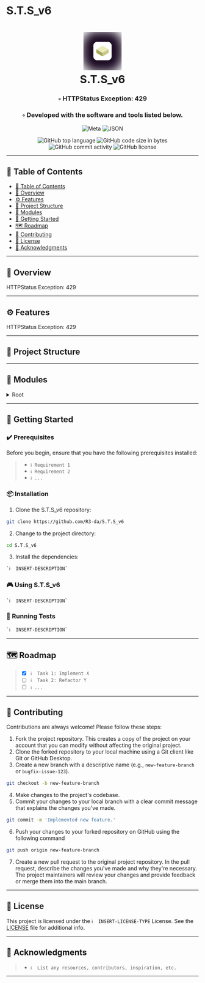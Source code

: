 # S.T.S_v6
<div align="center">
<h1 align="center">
<img src="./img/app_icon_wbg.webp" width="100" />
<br>S.T.S_v6
</h1>
<h3>◦ HTTPStatus Exception: 429</h3>
<h3>◦ Developed with the software and tools listed below.</h3>

<p align="center">
<img src="https://img.shields.io/badge/Meta-0467DF.svg?style&logo=Meta&logoColor=white" alt="Meta" />
<img src="https://img.shields.io/badge/JSON-000000.svg?style&logo=JSON&logoColor=white" alt="JSON" />
</p>
<img src="https://img.shields.io/github/languages/top/R3-da/S.T.S_v6?style&color=5D6D7E" alt="GitHub top language" />
<img src="https://img.shields.io/github/languages/code-size/R3-da/S.T.S_v6?style&color=5D6D7E" alt="GitHub code size in bytes" />
<img src="https://img.shields.io/github/commit-activity/m/R3-da/S.T.S_v6?style&color=5D6D7E" alt="GitHub commit activity" />
<img src="https://img.shields.io/github/license/R3-da/S.T.S_v6?style&color=5D6D7E" alt="GitHub license" />
</div>

---

## 📒 Table of Contents
- [📒 Table of Contents](#-table-of-contents)
- [📍 Overview](#-overview)
- [⚙️ Features](#-features)
- [📂 Project Structure](#project-structure)
- [🧩 Modules](#modules)
- [🚀 Getting Started](#-getting-started)
- [🗺 Roadmap](#-roadmap)
- [🤝 Contributing](#-contributing)
- [📄 License](#-license)
- [👏 Acknowledgments](#-acknowledgments)

---


## 📍 Overview

HTTPStatus Exception: 429

---

## ⚙️ Features

HTTPStatus Exception: 429

---


## 📂 Project Structure




---

## 🧩 Modules

<details closed><summary>Root</summary>

| File                                                                                                                       | Summary                   |
| ---                                                                                                                        | ---                       |
| [Carpet 2.png.meta](https://github.com/R3-da/S.T.S_v6/blob/main/Assets\Carpet 2.png.meta)                                  | HTTPStatus Exception: 429 |
| [GameComponent.meta](https://github.com/R3-da/S.T.S_v6/blob/main/Assets\GameComponent.meta)                                | HTTPStatus Exception: 429 |
| [Scene.unity.meta](https://github.com/R3-da/S.T.S_v6/blob/main/Assets\Scene.unity.meta)                                    | HTTPStatus Exception: 429 |
| [SceneSettings.lighting.meta](https://github.com/R3-da/S.T.S_v6/blob/main/Assets\SceneSettings.lighting.meta)              | HTTPStatus Exception: 429 |
| [Script.meta](https://github.com/R3-da/S.T.S_v6/blob/main/Assets\Script.meta)                                              | HTTPStatus Exception: 429 |
| [B.G.meta](https://github.com/R3-da/S.T.S_v6/blob/main/Assets\GameComponent\B.G.meta)                                      | HTTPStatus Exception: 429 |
| [Carpet.meta](https://github.com/R3-da/S.T.S_v6/blob/main/Assets\GameComponent\Carpet.meta)                                | HTTPStatus Exception: 429 |
| [Shapes.meta](https://github.com/R3-da/S.T.S_v6/blob/main/Assets\GameComponent\Shapes.meta)                                | HTTPStatus Exception: 429 |
| [BG.UNITY.png.meta](https://github.com/R3-da/S.T.S_v6/blob/main/Assets\GameComponent\B.G\BG.UNITY.png.meta)                | HTTPStatus Exception: 429 |
| [Target.png.meta](https://github.com/R3-da/S.T.S_v6/blob/main/Assets\GameComponent\B.G\Target.png.meta)                    | HTTPStatus Exception: 429 |
| [Carpet 1.png.meta](https://github.com/R3-da/S.T.S_v6/blob/main/Assets\GameComponent\Carpet\Carpet 1.png.meta)             | HTTPStatus Exception: 429 |
| [Carpet 2.png.meta](https://github.com/R3-da/S.T.S_v6/blob/main/Assets\GameComponent\Carpet\Carpet 2.png.meta)             | HTTPStatus Exception: 429 |
| [Markers.png.meta](https://github.com/R3-da/S.T.S_v6/blob/main/Assets\GameComponent\Carpet\Markers.png.meta)               | HTTPStatus Exception: 429 |
| [Cube_en.png.meta](https://github.com/R3-da/S.T.S_v6/blob/main/Assets\GameComponent\Shapes\Cube_en.png.meta)               | HTTPStatus Exception: 429 |
| [Cylendre_en 1.png.meta](https://github.com/R3-da/S.T.S_v6/blob/main/Assets\GameComponent\Shapes\Cylendre_en 1.png.meta)   | HTTPStatus Exception: 429 |
| [losange.png.meta](https://github.com/R3-da/S.T.S_v6/blob/main/Assets\GameComponent\Shapes\losange.png.meta)               | HTTPStatus Exception: 429 |
| [Pentagone_en 1.png.meta](https://github.com/R3-da/S.T.S_v6/blob/main/Assets\GameComponent\Shapes\Pentagone_en 1.png.meta) | HTTPStatus Exception: 429 |
| [Pyramid_en 1.png.meta](https://github.com/R3-da/S.T.S_v6/blob/main/Assets\GameComponent\Shapes\Pyramid_en 1.png.meta)     | HTTPStatus Exception: 429 |
| [Shapes_Move.cs](https://github.com/R3-da/S.T.S_v6/blob/main/Assets\Script\Shapes_Move.cs)                                 | HTTPStatus Exception: 429 |
| [Shapes_Move.cs.meta](https://github.com/R3-da/S.T.S_v6/blob/main/Assets\Script\Shapes_Move.cs.meta)                       | HTTPStatus Exception: 429 |
| [Shape_Properties.cs](https://github.com/R3-da/S.T.S_v6/blob/main/Assets\Script\Shape_Properties.cs)                       | HTTPStatus Exception: 429 |
| [Shape_Properties.cs.meta](https://github.com/R3-da/S.T.S_v6/blob/main/Assets\Script\Shape_Properties.cs.meta)             | HTTPStatus Exception: 429 |
| [PackageManagerSettings.asset](https://github.com/R3-da/S.T.S_v6/blob/main/ProjectSettings\PackageManagerSettings.asset)   | HTTPStatus Exception: 429 |
| [PresetManager.asset](https://github.com/R3-da/S.T.S_v6/blob/main/ProjectSettings\PresetManager.asset)                     | HTTPStatus Exception: 429 |
| [VersionControlSettings.asset](https://github.com/R3-da/S.T.S_v6/blob/main/ProjectSettings\VersionControlSettings.asset)   | HTTPStatus Exception: 429 |
| [VFXManager.asset](https://github.com/R3-da/S.T.S_v6/blob/main/ProjectSettings\VFXManager.asset)                           | HTTPStatus Exception: 429 |

</details>

---

## 🚀 Getting Started

### ✔️ Prerequisites

Before you begin, ensure that you have the following prerequisites installed:
> - `ℹ️ Requirement 1`
> - `ℹ️ Requirement 2`
> - `ℹ️ ...`

### 📦 Installation

1. Clone the S.T.S_v6 repository:
```sh
git clone https://github.com/R3-da/S.T.S_v6
```

2. Change to the project directory:
```sh
cd S.T.S_v6
```

3. Install the dependencies:
```sh
`ℹ️  INSERT-DESCRIPTION`
```

### 🎮 Using S.T.S_v6

```sh
`ℹ️  INSERT-DESCRIPTION`
```

### 🧪 Running Tests
```sh
`ℹ️  INSERT-DESCRIPTION`
```

---


## 🗺 Roadmap

> - [X] `ℹ️  Task 1: Implement X`
> - [ ] `ℹ️  Task 2: Refactor Y`
> - [ ] `ℹ️ ...`


---

## 🤝 Contributing

Contributions are always welcome! Please follow these steps:
1. Fork the project repository. This creates a copy of the project on your account that you can modify without affecting the original project.
2. Clone the forked repository to your local machine using a Git client like Git or GitHub Desktop.
3. Create a new branch with a descriptive name (e.g., `new-feature-branch` or `bugfix-issue-123`).
```sh
git checkout -b new-feature-branch
```
4. Make changes to the project's codebase.
5. Commit your changes to your local branch with a clear commit message that explains the changes you've made.
```sh
git commit -m 'Implemented new feature.'
```
6. Push your changes to your forked repository on GitHub using the following command
```sh
git push origin new-feature-branch
```
7. Create a new pull request to the original project repository. In the pull request, describe the changes you've made and why they're necessary.
The project maintainers will review your changes and provide feedback or merge them into the main branch.

---

## 📄 License

This project is licensed under the `ℹ️  INSERT-LICENSE-TYPE` License. See the [LICENSE](https://docs.github.com/en/communities/setting-up-your-project-for-healthy-contributions/adding-a-license-to-a-repository) file for additional info.

---

## 👏 Acknowledgments

> - `ℹ️  List any resources, contributors, inspiration, etc.`

---
